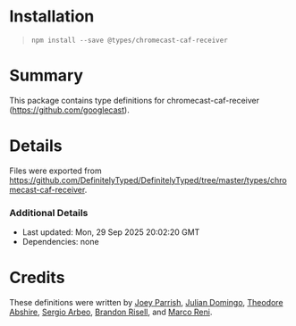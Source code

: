 # Installation
> `npm install --save @types/chromecast-caf-receiver`

# Summary
This package contains type definitions for chromecast-caf-receiver (https://github.com/googlecast).

# Details
Files were exported from https://github.com/DefinitelyTyped/DefinitelyTyped/tree/master/types/chromecast-caf-receiver.

### Additional Details
 * Last updated: Mon, 29 Sep 2025 20:02:20 GMT
 * Dependencies: none

# Credits
These definitions were written by [Joey Parrish](https://github.com/joeyparrish), [Julian Domingo](https://github.com/juliandomingo), [Theodore Abshire](https://github.com/theodab), [Sergio Arbeo](https://github.com/Serabe), [Brandon Risell](https://github.com/brandonrisell), and [Marco Reni](https://github.com/marcoreni).
